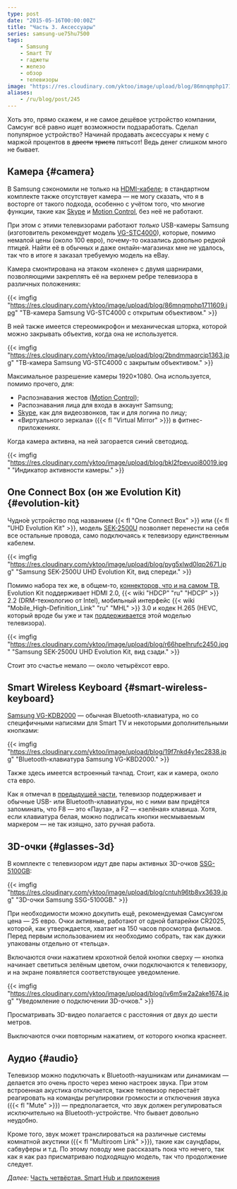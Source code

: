 ```yaml
---
type: post
date: "2015-05-16T00:00:00Z"
title: "Часть 3. Аксессуары"
series: samsung-ue75hu7500
tags:
    - Samsung
    - Smart TV
    - гаджеты
    - железо
    - обзор
    - телевизоры
image: "https://res.cloudinary.com/yktoo/image/upload/blog/86mnqmphp1711609.jpg"
aliases:
    - /ru/blog/post/245
---
```


Хоть это, прямо скажем, и не самое дешёвое устройство компании, Самсунг всё равно ищет возможности подзаработать. Сделал популярное устройство? Начинай продавать аксессуары к нему с маржой процентов в ~~двести~~ ~~триста~~ пятьсот! Ведь денег слишком много не бывает.

## Камера {#camera}

В Samsung сэкономили не только на [HDMI-кабеле](0243); в стандартном комплекте также отсутствует камера — не могу сказать, что я в восторге от такого подхода, особенно с учётом того, что многие функции, такие как [Skype](0246) и [Motion Control](0244), без неё не работают.

<!--more-->

При этом с этими телевизорами работают *только* USB-камеры Samsung (изготовитель рекомендует модель [VG-STC4000](http://www.samsung.com/us/video/tvs-accessories/VG-STC4000/ZA)), которые, помимо немалой цены (около 100 евро), почему-то оказались довольно редкой птицей. Найти её в обычных и даже онлайн-магазинах мне не удалось, так что в итоге я заказал требуемую модель на eBay.

Камера смонтирована на этаком «колене» с двумя шарнирами, позволяющими закреплять её на верхнем ребре телевизора в различных положениях:

{{< imgfig "https://res.cloudinary.com/yktoo/image/upload/blog/86mnqmphp1711609.jpg" "ТВ-камера Samsung VG-STC4000 с открытым объективом." >}}

В ней также имеется стереомикрофон и механическая шторка, которой можно закрывать объектив, когда она не используется.

{{< imgfig "https://res.cloudinary.com/yktoo/image/upload/blog/2bndmmaqrcjp1363.jpg" "ТВ-камера Samsung VG-STC4000 с закрытым объективом." >}}

Максимальное разрешение камеры 1920×1080. Она используется, помимо прочего, для:

* Распознавания жестов ([Motion Control](0244));
* Распознавания лица для входа в аккаунт Samsung;
* [Skype](0246), как для видеозвонков, так и для логина по лицу;
* «Виртуального зеркала» ({{< fl "Virtual Mirror" >}}) в фитнес-приложениях.

Когда камера активна, на ней загорается синий светодиод.

{{< imgfig "https://res.cloudinary.com/yktoo/image/upload/blog/bkl2fpevuoi80019.jpg" "Индикатор активности камеры." >}}

## One Connect Box (он же Evolution Kit) {#evolution-kit}

Чудно́е устройство под названием {{< fl "One Connect Box" >}} или {{< fl "UHD Evolution Kit" >}}, модель [SEK-2500U](http://www.samsung.com/us/video/tvs-accessories/SEK-2500U/ZA) позволяет перенести на себя все остальные провода, само подключаясь к телевизору единственным кабелем.

{{< imgfig "https://res.cloudinary.com/yktoo/image/upload/blog/pyg5xlwd0lqp2671.jpg" "Samsung SEK-2500U UHD Evolution Kit, вид спереди." >}}

Помимо набора тех же, в общем-то, [коннекторов, что и на самом ТВ](0244), Evolution Kit поддерживает HDMI 2.0, {{< wiki "HDCP" "ru" "HDCP" >}} 2.2 (DRM-технологию от Intel), мобильный интерфейс {{< wiki "Mobile_High-Definition_Link" "ru" "MHL" >}} 3.0 и кодек H.265 (HEVC, который вроде бы уже и так [поддерживается](0247) этой моделью телевизора).

{{< imgfig "https://res.cloudinary.com/yktoo/image/upload/blog/r66hpelhrufc2450.jpg" "Samsung SEK-2500U UHD Evolution Kit, вид сзади." >}}

Стоит это счастье немало — около четырёхсот евро.

## Smart Wireless Keyboard {#smart-wireless-keyboard}

[Samsung VG-KDB2000](http://www.samsung.com/us/video/tvs-accessories/VG-KBD2000/ZA) — обычная Bluetooth-клавиатура, но со специфичными написями для Smart TV и некоторыми дополнительными кнопками:

{{< imgfig "https://res.cloudinary.com/yktoo/image/upload/blog/19f7nkd4y1ec2838.jpg" "Bluetooth-клавиатура Samsung VG-KBD2000." >}}

Также здесь имеется встроенный тачпад. Стоит, как и камера, около ста евро.

Как я отмечал в [предыдущей части](0244), телевизор поддерживает и обычные USB- или Bluetooth-клавиатуры, но с ними вам придётся запоминать, что F8 — это «Пауза», а F2 — «зелёная» клавиша. Хотя, если клавиатура белая, можно подписать кнопки несмываемым маркером — не так изящно, зато ручная работа.

## 3D-очки {#glasses-3d}

В комплекте с телевизором идут две пары активных 3D-очков [SSG-5100GB](http://www.samsung.com/us/video/tvs-accessories/SSG-5100GB/ZA):

{{< imgfig "https://res.cloudinary.com/yktoo/image/upload/blog/cntuh96tb8vx3639.jpg" "3D-очки Samsung SSG-5100GB." >}}

При необходимости можно докупить ещё, рекомендуемая Самсунгом цена — 25 евро. Очки активные, работают от одной батарейки CR2025, которой, как утверждается, хватает на 150 часов просмотра фильмов. Перед первым использованием их необходимо собрать, так как дужки упакованы отдельно от «тельца».

Включаются очки нажатием крохотной белой кнопки сверху — кнопка начинает светиться зелёным цветом, очки подключаются к телевизору, и на экране появляется соответствующее уведомление.

{{< imgfig "https://res.cloudinary.com/yktoo/image/upload/blog/iv6m5w2a2ake1674.jpg" "Уведомление о подключении 3D-очков." >}}

Просматривать 3D-видео полагается с расстояния от двух до шести метров.

Выключаются очки повторным нажатием, от которого кнопка краснеет.

## Аудио {#audio}

Телевизор можно подключать к Bluetooth-наушникам или динамикам — делается это очень просто через меню настроек звука. При этом встроенная акустика отключается, также телевизор перестаёт реагировать на команды регулировки громкости и отключения звука ({{< fl "Mute" >}}) — предполагается, что звук должен регулироваться исключительно на Bluetooth-устройстве. Что бывает довольно неудобно.

Кроме того, звук может транслироваться на различные системы комнатной акустики ({{< fl "Multiroom Link" >}}), такие как саундбары, сабвуферы и т.д. По этому поводу мне рассказать пока что нечего, так как я как раз присматриваю подходящую модель, так что продолжение следует.

*Далее:* [Часть четвёртая. Smart Hub и приложения](0246)

